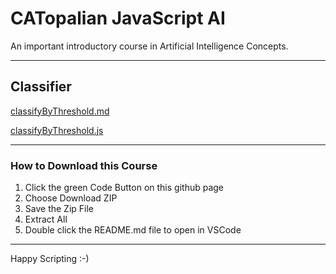 # CATopalian JavaScript AI
An important introductory course in Artificial Intelligence Concepts.

---

## **Classifier**  

[classifyByThreshold.md](src/js/classifier/threshold/classifyByThreshold.md)  

[classifyByThreshold.js](src/js/classifier/threshold/classifyByThreshold.js)  

---

### How to Download this Course
1. Click the green Code Button on this github page
2. Choose Download ZIP
3. Save the Zip File
4. Extract All
5. Double click the README.md file to open in VSCode

---

Happy Scripting :-)





